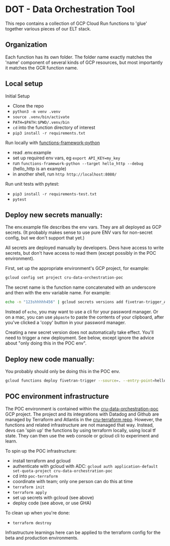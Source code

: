 # DOT - Data Orchestration Tool

This repo contains a collection of GCP Cloud Run functions to 'glue' together
various pieces of our ELT stack.

## Organization
Each function has its own folder.
The folder name exactly matches the 'name' component of several kinds of GCP resources,
but most importantly it matches the GCR function name.

## Local setup

Initial Setup
 * Clone the repo
 * `python3 -m venv .venv`
 * `source .venv/bin/activate`
 * `PATH=$PATH:$PWD/.venv/bin`
 * `cd` into the function directory of interest
 * `pip3 install -r requirements.txt`

Run locally with [functions-framework-python](https://github.com/GoogleCloudPlatform/functions-framework-python)
 * read .env.example
 * set up required env vars, eg `export API_KEY=my_key`
 * run `functions-framework-python --target hello_http --debug` (hello_http is an example)
 * in another shell, run `http http://localhost:8080/`

Run unit tests with pytest:
 * `pip3 install -r requirements-test.txt`
 * `pytest`


## Deploy new secrets manually:
The env.example file describes the env vars.
They are all deployed as GCP secrets.
(It probably makes sense to use pure ENV vars for non-secret config,
but we don't support that yet.)

All secrets are deployed manually by developers.
Devs have access to write secrets, but don't have access to read them
(except possibly in the POC environment).

First, set up the appropriate environment's GCP project, for example:
```bash
gcloud config set project cru-data-orchestration-poc
```

The secret name is the function name concatenated with an underscore and then with
the env variable name. For example:
```bash
echo -n "123shhhhh456" | gcloud secrets versions add fivetran-trigger_API_SECRET --data-file=-
```
Instead of `echo`, you may want to use a cli for your password manager.
Or on a mac, you can use `pbpaste` to paste the contents of your clipboard,
after you've clicked a 'copy' button in your password manager.

Creating a new secret version does not automatically take effect.
You'll need to trigger a new deployment.
See below, except ignore the advice about "only doing this in the POC env".

## Deploy new code manually:
You probably should only be doing this in the POC env.

```bash
gcloud functions deploy fivetran-trigger --source=. --entry-point=hello_http --runtime=python312 --gen2 --region=us-central1
```


## POC environment infrastructure

The POC environment is contained within the [cru-data-orchestration-poc](https://console.cloud.google.com/welcome?project=cru-data-orchestration-poc) GCP project.
The project and its integrations with Datadog and Github are managed by Terraform and Atlantis in the [cru-terraform repo](https://github.com/CruGlobal/cru-terraform/tree/master/applications/data-warehouse/dot/poc).
However, the functions and related infrastructure are not managed that way. Instead, devs can 'spin up' the functions by using terraform locally, using local tf state. They can then use the web console or gcloud cli to experiment and learn.

To spin up the POC infrastructure:
 * install terraform and gcloud
 * authenticate with gcloud with ADC: `gcloud auth application-default set-quota-project cru-data-orchestration-poc`
 * cd into `poc-terraform`
 * coordinate with team; only one person can do this at time
 * `terraform init`
 * `terraform apply`
 * set up secrets with gcloud (see above)
 * deploy code (see above, or use GHA)

To clean up when you're done:
 * `terraform destroy`

Infrastructure learnings here can be applied to the terraform config for the beta and production environments.
